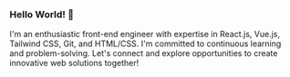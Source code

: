 ### Hello World! 👋

I'm an enthusiastic front-end engineer with expertise in React.js, Vue.js, Tailwind CSS, Git, and HTML/CSS. I'm committed to continuous learning and problem-solving. Let's connect and explore opportunities to create innovative web solutions together!


